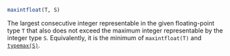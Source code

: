 ```julia
maxintfloat(T, S)
```

The largest consecutive integer representable in the given floating-point type `T` that also does not exceed the maximum integer representable by the integer type `S`.  Equivalently, it is the minimum of `maxintfloat(T)` and [`typemax(S)`](@ref).
